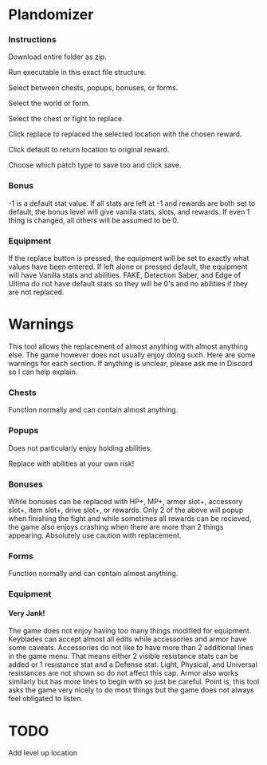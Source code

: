 # Plandomizer

### Instructions

Download entire folder as zip.

Run executable in this exact file structure.

Select between chests, popups, bonuses, or forms.

Select the world or form.

Select the chest or fight to replace.

Click replace to replaced the selected location with the chosen reward.

Click default to return location to original reward.

Choose which patch type to save too and click save.
### Bonus

-1 is a default stat value. If all stats are left at -1 and rewards are both set to default, the bonus level will give vanilla stats, slots, and rewards. If even 1 thing is changed, all others will be assumed to be 0.

### Equipment

If the replace button is pressed, the equipment will be set to exactly what values have been entered. If left alone or pressed default, the equipment will have Vanilla stats and abilities. FAKE, Detection Saber, and Edge of Ultima do not have default stats so they will be 0's and no abilities if they are not replaced.

# Warnings

This tool allows the replacement of almost anything with almost anything else. The game however does not usually enjoy doing such. Here are some warnings for each section. If anything is unclear, please ask me in Discord so I can help explain.

### Chests

Function normally and can contain almost anything.

### Popups

Does not particularly enjoy holding abilities.

Replace with abilities at your own risk!

### Bonuses

While bonuses can be replaced with HP+, MP+, armor slot+, accessory slot+, item slot+, drive slot+, or rewards. Only 2 of the above will popup when finishing the fight and while sometimes all rewards can be recieved, the game also enjoys crashing when there are more than 2 things appearing. Absolutely use caution with replacement.

### Forms

Function normally and can contain almost anything.

### Equipment

#### Very Jank!

The game does not enjoy having too many things modified for equipment. Keyblades can accept almost all edits while accessories and armor have some caveats. Accessories do not like to have more than 2 additional lines in the game menu. That means either 2 visible resistance stats can be added or 1 resistance stat and a Defense stat. Light, Physical, and Universal resistances are not shown so do not affect this cap. Armor also works similarly but has more lines to begin with so just be careful. Point is, this tool asks the game very nicely to do most things but the game does not always feel obligated to listen.

# TODO

Add level up location
